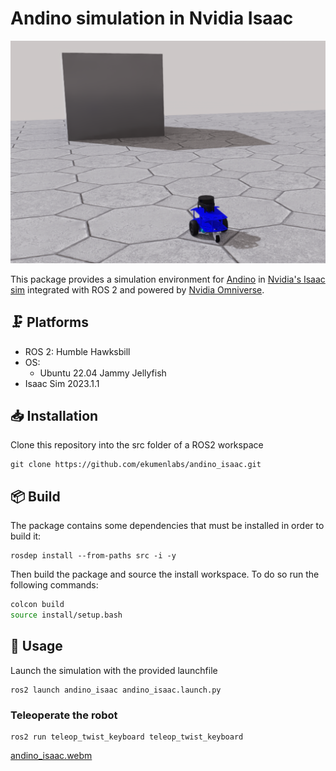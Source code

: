 # Andino simulation in Nvidia Isaac

<img src=docs/andino_isaac.png width=700/>

This package provides a simulation environment for [Andino](https://github.com/Ekumen-OS/andino) in [Nvidia's Isaac sim](https://www.nvidia.com/en-us/deep-learning-ai/industries/robotics/) integrated with ROS 2 and powered by [Nvidia Omniverse](https://www.nvidia.com/en-us/omniverse/).

## :clamp: Platforms

- ROS 2: Humble Hawksbill
- OS:
  - Ubuntu 22.04 Jammy Jellyfish
- Isaac Sim 2023.1.1

## :inbox_tray: Installation

Clone this repository into the src folder of a ROS2 workspace

```
git clone https://github.com/ekumenlabs/andino_isaac.git
```

## :package: Build

The package contains some dependencies that must be installed in order to build it:

```
rosdep install --from-paths src -i -y
```

Then build the package and source the install workspace. To do so run the following commands:

```sh
colcon build
source install/setup.bash
```

## :rocket: Usage

Launch the simulation with the provided launchfile

```
ros2 launch andino_isaac andino_isaac.launch.py
```


### Teleoperate the robot

```
ros2 run teleop_twist_keyboard teleop_twist_keyboard
```

[andino_isaac.webm](https://github.com/ekumenlabs/andino_isaac/assets/53065142/1802dc98-d8a0-4ee4-bbb5-df5590063b63)

